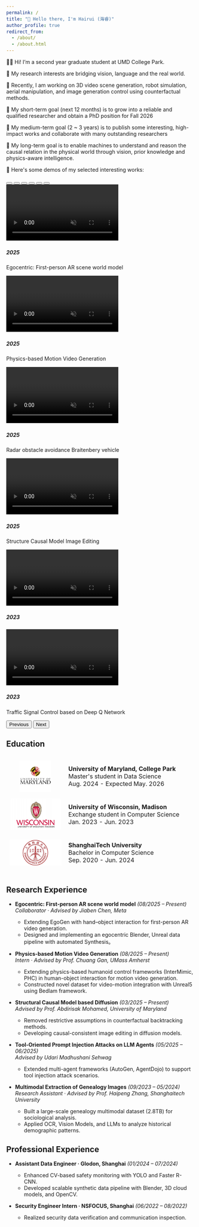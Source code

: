 ```yaml
---
permalink: /
title: "👋 Hello there, I'm Hairui (海睿)"
author_profile: true
redirect_from: 
  - /about/
  - /about.html
---
```

👨‍🔬 Hi! I’m a second year graduate student at UMD College Park. 

🔬 My research interests are bridging vision, language and the real world.

📖 Recently, I am working on 3D video scene generation, robot simulation, aerial manipulation, and image generation control using counterfactual methods.

🎯 My short-term goal (next 12 months) is to grow into a reliable and qualified researcher and obtain a PhD position for Fall 2026

🎯 My medium-term goal (2 ~ 3 years) is to publish some interesting, high-impact works and collaborate with many outstanding researchers

🎯 My long-term goal is to enable machines to understand and reason the causal relation in the physical world through vision, prior knowledge and physics-aware intelligence.

🎼 Here's some demos of my selected interesting works:

<style type="text/css">
	.paper_metadata a {
		text-decoration: none!important;
		color: #494e52;
	}
	table, th, td {
		border: 0px solid black;
	}
	table.pub_table {
		width: 100%;
		font-size: 12pt;
    border-collapse: separate;
    border-spacing: 0 12px;
	}
	td.pub_td1 {
		width: 19%;
	}
	td.pub_td2 {
		width: 67%;
	}
	span.subbullet {
		font-size: 11pt;
		margin-left: 20px
	}
	oral {
		font-weight: bold;
		color: red;
	}
  .teaser_img_div { width:140px; height:84px; display:flex; align-items:center; justify-content:center; overflow:hidden; border-radius:8px; }
  .teaser_img { max-width:100%; max-height:100%; object-fit: contain; display:block; }
</style>

<link href="assets/dist/css/bootstrap.min.css" rel="stylesheet">
<link href="assets/css/carousel.css" rel="stylesheet">
<script src="../assets/dist/js/bootstrap.bundle.min.js"></script>

<div id="carouselExampleCaptions" class="carousel slide mb-5" data-bs-ride="carousel">
  <div class="carousel-indicators">
    <button type="button" data-bs-target="#carouselExampleCaptions" data-bs-slide-to="0" class="active" aria-current="true" aria-label="Slide 1"></button>
    <button type="button" data-bs-target="#carouselExampleCaptions" data-bs-slide-to="1" aria-label="Slide 2"></button>
    <button type="button" data-bs-target="#carouselExampleCaptions" data-bs-slide-to="2" aria-label="Slide 3"></button>
    <button type="button" data-bs-target="#carouselExampleCaptions" data-bs-slide-to="3" aria-label="Slide 4"></button>
    <button type="button" data-bs-target="#carouselExampleCaptions" data-bs-slide-to="4" aria-label="Slide 5"></button>
    <button type="button" data-bs-target="#carouselExampleCaptions" data-bs-slide-to="5" aria-label="Slide 6"></button>
  </div>
  <div class="carousel-inner">
    <div class="carousel-item active">
      <video class="d-block w-100"  muted playsinline autoplay loop preload="metadata" disablepictureinpicture>
        <source src="images/geo.mp4" type="video/mp4">
      </video>
      <div class="carousel-caption d-none d-md-block">
        <h5>2025</h5>
        <p>Egocentric: First-person AR scene world model</p>
      </div>
    </div>
    <div class="carousel-item">
      <video class="d-block w-100"  muted playsinline autoplay loop preload="metadata" disablepictureinpicture>
        <source src="images/Human_object.mp4" type="video/mp4">
      </video>
      <div class="carousel-caption d-none d-md-block">
        <h5>2025</h5>
        <p>Physics-based Motion Video Generation</p>
      </div>
    </div>
    <div class="carousel-item">
      <video class="d-block w-100"  muted playsinline autoplay loop preload="metadata" disablepictureinpicture>
        <source src="images/Braitenbery vehicle and Lidar visualization.webm" type="video/webm">
      </video>
      <div class="carousel-caption d-none d-md-block">
        <h5>2025</h5>
        <p>Radar obstacle avoidance Braitenbery vehicle</p>
      </div>
    </div>
    <div class="carousel-item">
      <video class="d-block w-100"  muted playsinline autoplay loop preload="metadata" disablepictureinpicture>
        <source src="images/celeb.mp4" type="video/mp4">
      </video>
      <div class="carousel-caption d-none d-md-block">
        <h5>2025</h5>
        <p>Structure Causal Model Image Editing</p>
      </div>
    </div>
    <div class="carousel-item">
      <video class="d-block w-100"  muted playsinline autoplay loop preload="metadata" disablepictureinpicture>
        <source src="images/ComputerGraphics.mp4" type="video/mp4">
      </video>
      <div class="carousel-caption d-none d-md-block">
        <h5>2023</h5>
      </div>
    </div>
    <div class="carousel-item">
      <video class="d-block w-100"  muted playsinline autoplay loop preload="metadata" disablepictureinpicture>
        <source src="images/DQN.mp4" type="video/mp4">
      </video>
      <div class="carousel-caption d-none d-md-block">
        <h5>2023</h5>
        <p>Traffic Signal Control based on Deep Q Network</p>
      </div>
    </div>
  </div>
  <button class="carousel-control-prev" type="button" data-bs-target="#carouselExampleCaptions" data-bs-slide="prev">
    <span class="carousel-control-prev-icon" aria-hidden="true"></span>
    <span class="visually-hidden">Previous</span>
  </button>
  <button class="carousel-control-next" type="button" data-bs-target="#carouselExampleCaptions" data-bs-slide="next">
    <span class="carousel-control-next-icon" aria-hidden="true"></span>
    <span class="visually-hidden">Next</span>
  </button>
</div>



## Education

<table class="pub_table">
<tr>
    <td class="pub_td1"><div class="teaser_img_div"><img class="teaser_img" src="images/umd.png" /></div></td>
    <td class="pub_td2"><b>University of Maryland, College Park</b><br />
            <div class="paper_metadata">
            Master's student in Data Science
            </div>
            <div class="paper_metadata">
                Aug. 2024 - Expected May. 2026
            </div>
    </td></tr>
    
<tr>
  <td class="pub_td1"><div class="teaser_img_div"><img class="teaser_img" src="images/uw.png" /></div></td>
  <td class="pub_td2"><b>University of Wisconsin, Madison</b><br />
		    <div class="paper_metadata">
        Exchange student in Computer Science
        </div>
        <div class="paper_metadata">
            Jan. 2023 - Jun. 2023
        </div>
</td></tr>

<tr>
    <td class="pub_td1"><div class="teaser_img_div"><img class="teaser_img" src="images/shtech.jpeg" /></div></td>
    <td class="pub_td2"><b>ShanghaiTech University</b><br />
          <div class="paper_metadata">
            Bachelor in Computer Science
          </div>
          <div class="paper_metadata">
            Sep. 2020 - Jun. 2024
          </div>
  </td></tr>

</table>


## Research Experience

- **Egocentric: First-person AR scene world model** *(08/2025 – Present)*
  *Collaborator · Advised by Jiaben Chen, Meta*
  - Extending EgoGen with hand–object interaction for first-person AR video generation.
  - Designed and implementing an egocentric Blender, Unreal data pipeline with automated Synthesis。

- **Physics-based Motion Video Generation** *(08/2025 – Present)*  
  *Intern · Advised by Prof. Chuang Gan, UMass Amherst*  
  - Extending physics-based humanoid control frameworks (InterMimic, PHC) in human-object interaction for motion video generation.  
  - Constructed novel dataset for video-motion integration with Unreal5 using Bedlam framework.

- **Structural Causal Model based Diffusion** *(03/2025 – Present)*  
  *Advised by Prof. Abdirisak Mohamed, University of Maryland*  
  - Removed restrictive assumptions in counterfactual backtracking methods.  
  - Developing causal-consistent image editing in diffusion models.

- **Tool-Oriented Prompt Injection Attacks on LLM Agents** *(05/2025 – 06/2025)*  
  *Advised by Udari Madhushani Sehwag*  
  - Extended multi-agent frameworks (AutoGen, AgentDojo) to support tool injection attack scenarios.

- **Multimodal Extraction of Genealogy Images** *(09/2023 – 05/2024)*  
  *Research Assistant · Advised by Prof. Haipeng Zhang, Shanghaitech University*  
  - Built a large-scale genealogy multimodal dataset (2.8TB) for sociological analysis.  
  - Applied OCR, Vision Models, and LLMs to analyze historical demographic patterns.

## Professional Experience

- **Assistant Data Engineer · Glodon, Shanghai** *(01/2024 – 07/2024)*  
  - Enhanced CV-based safety monitoring with YOLO and Faster R-CNN.  
  - Developed scalable synthetic data pipeline with Blender, 3D cloud models, and OpenCV.

- **Security Engineer Intern · NSFOCUS, Shanghai** *(06/2022 – 08/2022)*  
  - Realized security data verification and communication inspection. 
